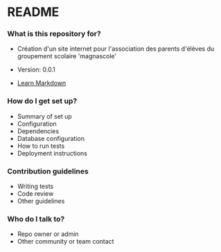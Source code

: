 # README #

### What is this repository for? ###

* Création d'un site internet pour l'association des parents d'élèves du groupement scolaire 'magnascole'

* Version: 0.0.1
* [Learn Markdown](https://bitbucket.org/tutorials/markdowndemo)

### How do I get set up? ###

* Summary of set up
* Configuration
* Dependencies
* Database configuration
* How to run tests
* Deployment instructions

### Contribution guidelines ###

* Writing tests
* Code review
* Other guidelines

### Who do I talk to? ###

* Repo owner or admin
* Other community or team contact
